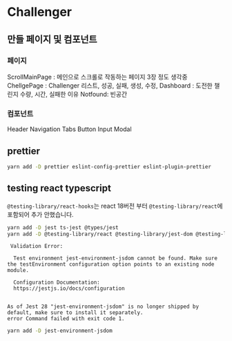 # Challenger

## 만들 페이지 및 컴포넌트

### 페이지

ScrollMainPage : 메인으로 스크롤로 작동하는 페이지 3장 정도 생각중
ChellgePage : Challenger 리스트, 성공, 실패, 생성, 수정,
Dashboard : 도전한 챌린지 수량, 시간, 실패한 이유 
Notfound: 빈공간

### 컴포넌트

Header
Navigation
Tabs
Button
Input
Modal



## prettier

```bash
yarn add -D prettier eslint-config-prettier eslint-plugin-prettier
```

## testing react typescript

`@testing-library/react-hooks`는 react 18버전 부터 `@testing-library/react`에 포함되어 추가 안했습니다.

```bash
yarn add -D jest ts-jest @types/jest 
yarn add -D @testing-library/react @testing-library/jest-dom @testing-library/user-event
```

```
 Validation Error:

  Test environment jest-environment-jsdom cannot be found. Make sure the testEnvironment configuration option points to an existing node module.

  Configuration Documentation:
  https://jestjs.io/docs/configuration


As of Jest 28 "jest-environment-jsdom" is no longer shipped by default, make sure to install it separately.
error Command failed with exit code 1.
```

```bash
yarn add -D jest-environment-jsdom
```